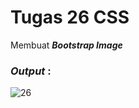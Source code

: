 # Tugas 26 CSS

Membuat <b><i>Bootstrap Image</i></b>

<h3><i>Output </i>:</h3>

![26](https://user-images.githubusercontent.com/92837751/183272872-3ff523a0-6f92-48fc-acce-1c8c74c2c465.jpg)

